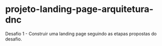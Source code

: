 # projeto-landing-page-arquitetura-dnc
Desafio 1 - Construir uma landing page seguindo as etapas propostas do desafio.
